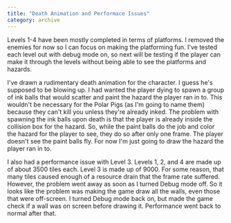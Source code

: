 ```yaml
---
title: "Death Animation and Performace Issues"
category: archive
---
```

Levels 1-4 have been mostly completed in terms of platforms. I removed the enemies for now so I can focus on making the platforming fun. I've tested each level out with debug mode on, so next will be testing if the player can make it through the levels without being able to see the platforms and hazards.

I've drawn a rudimentary death animation for the character. I guess he's supposed to be blowing up. I had wanted the player dying to spawn a group of ink balls that would scatter and paint the hazard the player ran in to. This wouldn't be necessary for the Polar Pigs (as I'm going to name them) because they can't kill you unless they're already inked. The problem with spawning the ink balls upon death is that the player is already inside the collision box for the hazard. So, while the paint balls do the job and color the hazard for the player to see, they do so after only one frame. The player doesn't see the paint balls fly. For now I'm just going to draw the hazard the player ran in to.

I also had a performance issue with Level 3. Levels 1, 2, and 4 are made up of about 3500 tiles each. Level 3 is made up of 9000. For some reason, that many tiles caused enough of a resource drain that the frame rate suffered. However, the problem went away as soon as I turned Debug mode off. So it looks like the problem was making the game draw all the walls, even those that were off-screen. I turned Debug mode back on, but made the game check if a wall was on screen before drawing it. Performance went back to normal after that.